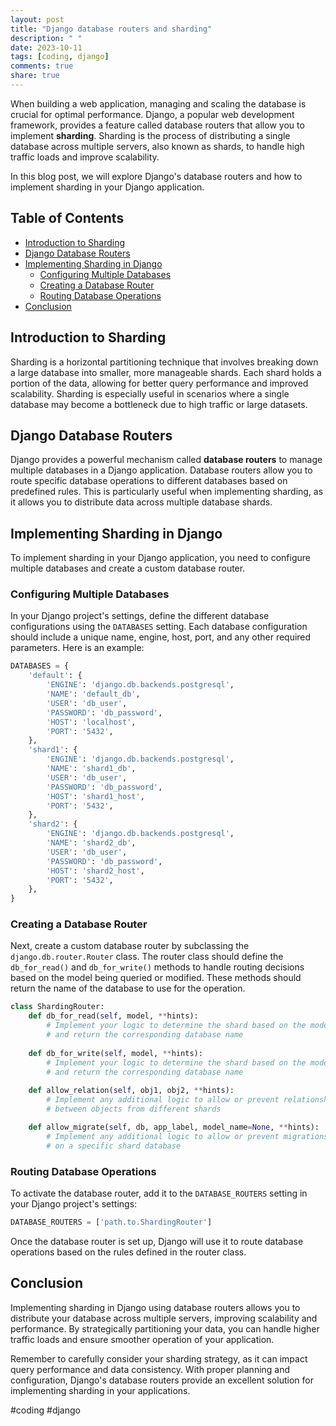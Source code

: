 ```yaml
---
layout: post
title: "Django database routers and sharding"
description: " "
date: 2023-10-11
tags: [coding, django]
comments: true
share: true
---
```


When building a web application, managing and scaling the database is crucial for optimal performance. Django, a popular web development framework, provides a feature called database routers that allow you to implement **sharding**. Sharding is the process of distributing a single database across multiple servers, also known as shards, to handle high traffic loads and improve scalability.

In this blog post, we will explore Django's database routers and how to implement sharding in your Django application.

## Table of Contents

- [Introduction to Sharding](#introduction-to-sharding)
- [Django Database Routers](#django-database-routers)
- [Implementing Sharding in Django](#implementing-sharding-in-django)
    - [Configuring Multiple Databases](#configuring-multiple-databases)
    - [Creating a Database Router](#creating-a-database-router)
    - [Routing Database Operations](#routing-database-operations)
- [Conclusion](#conclusion)

## Introduction to Sharding

Sharding is a horizontal partitioning technique that involves breaking down a large database into smaller, more manageable shards. Each shard holds a portion of the data, allowing for better query performance and improved scalability. Sharding is especially useful in scenarios where a single database may become a bottleneck due to high traffic or large datasets.

## Django Database Routers

Django provides a powerful mechanism called **database routers** to manage multiple databases in a Django application. Database routers allow you to route specific database operations to different databases based on predefined rules. This is particularly useful when implementing sharding, as it allows you to distribute data across multiple database shards.

## Implementing Sharding in Django

To implement sharding in your Django application, you need to configure multiple databases and create a custom database router.

### Configuring Multiple Databases

In your Django project's settings, define the different database configurations using the `DATABASES` setting. Each database configuration should include a unique name, engine, host, port, and any other required parameters. Here is an example:

```python
DATABASES = {
    'default': {
        'ENGINE': 'django.db.backends.postgresql',
        'NAME': 'default_db',
        'USER': 'db_user',
        'PASSWORD': 'db_password',
        'HOST': 'localhost',
        'PORT': '5432',
    },
    'shard1': {
        'ENGINE': 'django.db.backends.postgresql',
        'NAME': 'shard1_db',
        'USER': 'db_user',
        'PASSWORD': 'db_password',
        'HOST': 'shard1_host',
        'PORT': '5432',
    },
    'shard2': {
        'ENGINE': 'django.db.backends.postgresql',
        'NAME': 'shard2_db',
        'USER': 'db_user',
        'PASSWORD': 'db_password',
        'HOST': 'shard2_host',
        'PORT': '5432',
    },
}
```

### Creating a Database Router

Next, create a custom database router by subclassing the `django.db.router.Router` class. The router class should define the `db_for_read()` and `db_for_write()` methods to handle routing decisions based on the model being queried or modified. These methods should return the name of the database to use for the operation.

```python
class ShardingRouter:
    def db_for_read(self, model, **hints):
        # Implement your logic to determine the shard based on the model
        # and return the corresponding database name
        
    def db_for_write(self, model, **hints):
        # Implement your logic to determine the shard based on the model
        # and return the corresponding database name
        
    def allow_relation(self, obj1, obj2, **hints):
        # Implement any additional logic to allow or prevent relationships
        # between objects from different shards

    def allow_migrate(self, db, app_label, model_name=None, **hints):
        # Implement any additional logic to allow or prevent migrations
        # on a specific shard database
```

### Routing Database Operations

To activate the database router, add it to the `DATABASE_ROUTERS` setting in your Django project's settings:

```python
DATABASE_ROUTERS = ['path.to.ShardingRouter']
```

Once the database router is set up, Django will use it to route database operations based on the rules defined in the router class.

## Conclusion

Implementing sharding in Django using database routers allows you to distribute your database across multiple servers, improving scalability and performance. By strategically partitioning your data, you can handle higher traffic loads and ensure smoother operation of your application.

Remember to carefully consider your sharding strategy, as it can impact query performance and data consistency. With proper planning and configuration, Django's database routers provide an excellent solution for implementing sharding in your applications.

#coding #django